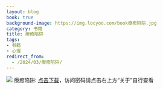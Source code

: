 ```yaml
---
layout: blog
book: true
background-image: https://img.locyoo.com/book療癒陷阱.jpg
category: 书籍
title: 療癒陷阱
tags:
- 书籍
- 心理
redirect_from:
  - /2024/03/療癒陷阱/
---
```

![](https://img.locyoo.com/book療癒陷阱.jpg)
療癒陷阱: <a name = "ref1" href="https://url18.ctfile.com/f/50983618-1380724747-0f161d?p=3619">点击下载</a>，访问密码请点击右上方“关于”自行查看